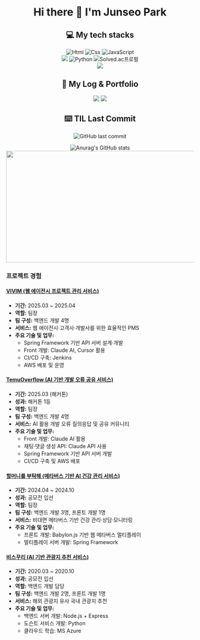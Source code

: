 
<h1 align="center">Hi there 👋 I'm Junseo Park</h1>

<h2 align="center">💻 My tech stacks</h2>

<p align="center">
  <img alt="Html" src="https://img.shields.io/badge/HTML5-E34F26.svg?&style=for-the-badge&logo=HTML5&logoColor=white"/>
  <img alt="Css" src="https://img.shields.io/badge/CSS3-1572B6.svg?&style=for-the-badge&logo=CSS3&logoColor=white"/>
  <img alt="JavaScript" src="https://img.shields.io/badge/JavaScriipt-F7DF1E.svg?&style=for-the-badge&logo=JavaScript&logoColor=black"/>
  <br>
  <img src="https://img.shields.io/badge/spring-6DB33F?style=for-the-badge&logo=spring&logoColor=white">
  <img alt="Python" src="https://img.shields.io/badge/Python-3776AB.svg?&style=for-the-badge&logo=Python&logoColor=white"/>
  <img src="http://mazassumnida.wtf/api/mini/generate_badge?boj=ppp9177" alt="Solved.ac프로필"/>
  <br>
  <img src="https://img.shields.io/badge/WebAssembly-20232a.svg?style=for-the-badge&logo=webassembly&logoColor=654FF0"/>
</p>

<!-- ![Top Langs](https://github-readme-stats-sigma-five.vercel.app/api/top-langs/?username=HoyiTT&show_icons=true&theme=radical) -->

<h2 align="center">📖 My Log & Portfolio </h2>
<p align="center">
  <a href="https://jspark33.tistory.com"><img src="https://img.shields.io/badge/HoyiTT-E5511E?style=flat-square&logo=Tistory&logoColor=white"/></a>
  <a href="https://hoyitt.notion.site/80609dd5c3f240e79667424b2cdf4ba2?pvs=4"><img src="https://img.shields.io/badge/HoyiTT-ffffff?style=flat-square&logo=notion&logoColor=black"/></a>
</p>

<h2 align="center">⌨️ TIL Last Commit</h2>
<p align="center">
  <img src="https://img.shields.io/github/last-commit/PoroGramr/TIL" alt="GitHub last commit"/>
</p>

<p align="center">
  <img src="https://github-readme-stats-sigma-five.vercel.app/api?username=PoroGramr&show_icons=true&theme=radical" alt="Anurag's GitHub stats"/>
  <a href="https://github.com/devxb/gitanimals">
<img
  src="https://render.gitanimals.org/farms/PoroGramr"
  width="600"
  height="300"
/>
</a>
</p>


### 프로젝트 경험

#### [VIVIM (웹 에이전시 프로젝트 관리 서비스)](https://github.com/PoroGramr/KDEV4-VIVIM-BE)
- **기간:** 2025.03 ~ 2025.04  
- **역할:** 팀장  
- **팀 구성:** 백엔드 개발 4명  
- **서비스:** 웹 에이전시·고객사·개발사를 위한 효율적인 PMS  
- **주요 기술 및 업무:**  
  - Spring Framework 기반 API 서버 설계·개발  
  - Front 개발: Claude AI, Cursor 활용  
  - CI/CD 구축: Jenkins  
  - AWS 배포 및 운영  

#### [TemuOverflow (AI 기반 개발 오류 공유 서비스)](https://github.com/PoroGramr/hackerthon4-TemuOverflow)
- **기간:** 2025.03 (해커톤)  
- **성과:** 해커톤 1등  
- **역할:** 팀장  
- **팀 구성:** 백엔드 개발 4명  
- **서비스:** AI 활용 개발 오류 질의응답 및 공유 커뮤니티  
- **주요 기술 및 업무:**  
  - Front 개발: Claude AI 활용  
  - 채팅·댓글 생성 API: Claude API 사용  
  - Spring Framework 기반 API 서버 개발  
  - CI/CD 구축 및 AWS 배포  

#### [할머니를 부탁해 (메타버스 기반 AI 건강 관리 서비스)](https://github.com/brianhhy/LSPT)
- **기간:** 2024.04 ~ 2024.10  
- **성과:** 공모전 입선  
- **역할:** 팀장  
- **팀 구성:** 백엔드 개발 3명, 프론트 개발 1명  
- **서비스:** 비대면 메타버스 기반 건강 관리·상담·모니터링  
- **주요 기술 및 업무:**  
  - 프론트 개발: Babylon.js 기반 웹 메타버스 멀티플레이  
  - 멀티플레이 서버 개발: Spring Framework  

#### [비스꾸리 (AI 기반 관광지 추천 서비스)](https://github.com/hjs1212/2020_hanium_Ai_Tour)
- **기간:** 2020.03 ~ 2020.10  
- **성과:** 공모전 입선  
- **역할:** 백엔드 개발 담당  
- **팀 구성:** 백엔드 개발 2명, 프론트 개발 1명  
- **서비스:** 해외 관광지 유사 국내 관광지 추천  
- **주요 기술 및 업무:**  
  - 백엔드 서버 개발: Node.js + Express  
  - 도슨트 서비스 개발: Python  
  - 클라우드 학습: MS Azure  



<!--
**HoyiTT/HoyiTT** is a ✨ _special_ ✨ repository because its `README.md` (this file) appears on your GitHub profile.

Here are some ideas to get you started:

- 🔭 I’m currently working on ...
- 🌱 I’m currently learning ...
- 👯 I’m looking to collaborate on ...
- 🤔 I’m looking for help with ...
- 💬 Ask me about ...
- 📫 How to reach me: ...
- 😄 Pronouns: ...
- ⚡ Fun fact: ...
-->
